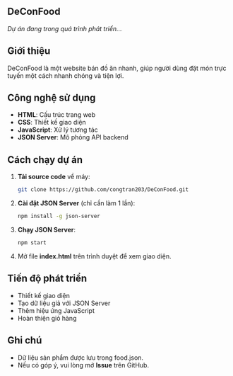 ## DeConFood

*Dự án đang trong quá trình phát triển...* 

## Giới thiệu  
DeConFood là một website bán đồ ăn nhanh, giúp người dùng đặt món trực tuyến một cách nhanh chóng và tiện lợi.  

## Công nghệ sử dụng  
- **HTML**: Cấu trúc trang web  
- **CSS**: Thiết kế giao diện  
- **JavaScript**: Xử lý tương tác  
- **JSON Server**: Mô phỏng API backend  

## Cách chạy dự án  
1. **Tải source code** về máy:
   ```sh 
   git clone https://github.com/congtran203/DeConFood.git
2. **Cài đặt JSON Server** (chỉ cần làm 1 lần):
   ```sh
   npm install -g json-server
3. **Chạy JSON Server**:
   ```sh
   npm start
4. Mở file **index.html** trên trình duyệt để xem giao diện.
## Tiến độ phát triển
 - Thiết kế giao diện
 - Tạo dữ liệu giả với JSON Server
 - Thêm hiệu ứng JavaScript
 - Hoàn thiện giỏ hàng
## Ghi chú
- Dữ liệu sản phẩm được lưu trong food.json.
- Nếu có góp ý, vui lòng mở **Issue** trên GitHub.

